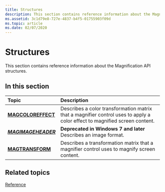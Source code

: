```yaml
---
title: Structures
description: This section contains reference information about the Magnification API structures.
ms.assetid: 3c1d79e8-727e-4837-b4f5-01755903f09d
ms.topic: article
ms.date: 02/07/2020
---
```


# Structures

This section contains reference information about the Magnification API structures.

## In this section

| Topic | Description |
|:---|:---|
| [**MAGCOLOREFFECT**](/windows/win32/api/Magnification/ns-magnification-magcoloreffect)<br/>  | Describes a color transformation matrix that a magnifier control uses to apply a color effect to magnified screen content.<br/> |
| [***MAGIMAGEHEADER***](/windows/win32/api/Magnification/ns-magnification-magimageheader)<br/> | **Deprecated in Windows 7 and later**<br/>Describes an image format. |
| [**MAGTRANSFORM**](/windows/win32/api/Magnification/ns-magnification-magtransform)<br/> | Describes a transformation matrix that a magnifier control uses to magnify screen content.<br/> |

## Related topics

[Reference](entry-magapi-ref.md)
